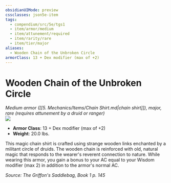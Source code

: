 ```yaml
---
obsidianUIMode: preview
cssclasses: json5e-item
tags:
  - compendium/src/5e/tgs1
  - item/armor/medium
  - item/attunement/required
  - item/rarity/rare
  - item/tier/major
aliases:
  - Wooden Chain of the Unbroken Circle
armorClass: 13 + Dex modifier (max of +2)
---
```

# Wooden Chain of the Unbroken Circle
*Medium armor ([[5. Mechanics/Items/Chain Shirt.md\|chain shirt]]), major, rare (requires attunement by a druid or ranger)*  
![](https://raw.githubusercontent.com/TheGiddyLimit/homebrew/master/_img/TGS1/Wooden-Chain-of-the-Unbroken-Circle.webp#right)  

- **Armor Class**: 13 + Dex modifier (max of +2)
- **Weight**: 20.0 lbs.

This magic chain shirt is crafted using strange wooden links enchanted by a militant circle of druids. The wooden chain is reinforced with old, natural magic that responds to the wearer's reverent connection to nature. While wearing this armor, you gain a bonus to your AC equal to your Wisdom modifier (max 2) in addition to the armor's normal AC.

*Source: The Griffon's Saddlebag, Book 1 p. 145*
